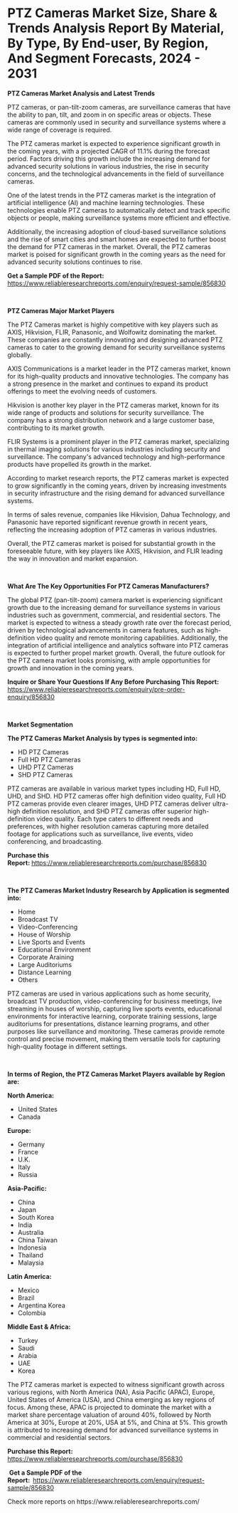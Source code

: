 <p><h1>PTZ Cameras Market Size, Share & Trends Analysis Report By Material, By Type, By End-user, By Region, And Segment Forecasts, 2024 - 2031</h1></p><p><strong>PTZ Cameras Market Analysis and Latest Trends</strong></p>
<p><p>PTZ cameras, or pan-tilt-zoom cameras, are surveillance cameras that have the ability to pan, tilt, and zoom in on specific areas or objects. These cameras are commonly used in security and surveillance systems where a wide range of coverage is required.</p><p>The PTZ cameras market is expected to experience significant growth in the coming years, with a projected CAGR of 11.1% during the forecast period. Factors driving this growth include the increasing demand for advanced security solutions in various industries, the rise in security concerns, and the technological advancements in the field of surveillance cameras.</p><p>One of the latest trends in the PTZ cameras market is the integration of artificial intelligence (AI) and machine learning technologies. These technologies enable PTZ cameras to automatically detect and track specific objects or people, making surveillance systems more efficient and effective.</p><p>Additionally, the increasing adoption of cloud-based surveillance solutions and the rise of smart cities and smart homes are expected to further boost the demand for PTZ cameras in the market. Overall, the PTZ cameras market is poised for significant growth in the coming years as the need for advanced security solutions continues to rise.</p></p>
<p><strong>Get a Sample PDF of the Report:&nbsp;</strong> <a href="https://www.reliableresearchreports.com/enquiry/request-sample/856830">https://www.reliableresearchreports.com/enquiry/request-sample/856830</a></p>
<p>&nbsp;</p>
<p><strong>PTZ Cameras Major Market Players</strong></p>
<p><p>The PTZ Cameras market is highly competitive with key players such as AXIS, Hikvision, FLIR, Panasonic, and Wolfowitz dominating the market. These companies are constantly innovating and designing advanced PTZ cameras to cater to the growing demand for security surveillance systems globally.</p><p>AXIS Communications is a market leader in the PTZ cameras market, known for its high-quality products and innovative technologies. The company has a strong presence in the market and continues to expand its product offerings to meet the evolving needs of customers.</p><p>Hikvision is another key player in the PTZ cameras market, known for its wide range of products and solutions for security surveillance. The company has a strong distribution network and a large customer base, contributing to its market growth.</p><p>FLIR Systems is a prominent player in the PTZ cameras market, specializing in thermal imaging solutions for various industries including security and surveillance. The company's advanced technology and high-performance products have propelled its growth in the market.</p><p>According to market research reports, the PTZ cameras market is expected to grow significantly in the coming years, driven by increasing investments in security infrastructure and the rising demand for advanced surveillance systems.</p><p>In terms of sales revenue, companies like Hikvision, Dahua Technology, and Panasonic have reported significant revenue growth in recent years, reflecting the increasing adoption of PTZ cameras in various industries.</p><p>Overall, the PTZ cameras market is poised for substantial growth in the foreseeable future, with key players like AXIS, Hikvision, and FLIR leading the way in innovation and market expansion.</p></p>
<p>&nbsp;</p>
<p><strong>What Are The Key Opportunities For PTZ Cameras Manufacturers?</strong></p>
<p><p>The global PTZ (pan-tilt-zoom) camera market is experiencing significant growth due to the increasing demand for surveillance systems in various industries such as government, commercial, and residential sectors. The market is expected to witness a steady growth rate over the forecast period, driven by technological advancements in camera features, such as high-definition video quality and remote monitoring capabilities. Additionally, the integration of artificial intelligence and analytics software into PTZ cameras is expected to further propel market growth. Overall, the future outlook for the PTZ camera market looks promising, with ample opportunities for growth and innovation in the coming years.</p></p>
<p><strong>Inquire or Share Your Questions If Any Before Purchasing This Report:</strong> <a href="https://www.reliableresearchreports.com/enquiry/pre-order-enquiry/856830">https://www.reliableresearchreports.com/enquiry/pre-order-enquiry/856830</a></p>
<p>&nbsp;</p>
<p><strong>Market Segmentation</strong></p>
<p><strong>The PTZ Cameras Market Analysis by types is segmented into:</strong></p>
<p><ul><li>HD PTZ Cameras</li><li>Full HD PTZ Cameras</li><li>UHD PTZ Cameras</li><li>SHD PTZ Cameras</li></ul></p>
<p><p>PTZ cameras are available in various market types including HD, Full HD, UHD, and SHD. HD PTZ cameras offer high definition video quality, Full HD PTZ cameras provide even clearer images, UHD PTZ cameras deliver ultra-high definition resolution, and SHD PTZ cameras offer superior high-definition video quality. Each type caters to different needs and preferences, with higher resolution cameras capturing more detailed footage for applications such as surveillance, live events, video conferencing, and broadcasting.</p></p>
<p><strong>Purchase this Report:&nbsp;</strong><a href="https://www.reliableresearchreports.com/purchase/856830">https://www.reliableresearchreports.com/purchase/856830</a></p>
<p>&nbsp;</p>
<p><strong>The PTZ Cameras Market Industry Research by Application is segmented into:</strong></p>
<p><ul><li>Home</li><li>Broadcast TV</li><li>Video-Conferencing</li><li>House of Worship</li><li>Live Sports and Events</li><li>Educational Environment</li><li>Corporate Araining</li><li>Large Auditoriums</li><li>Distance Learning</li><li>Others</li></ul></p>
<p><p>PTZ cameras are used in various applications such as home security, broadcast TV production, video-conferencing for business meetings, live streaming in houses of worship, capturing live sports events, educational environments for interactive learning, corporate training sessions, large auditoriums for presentations, distance learning programs, and other purposes like surveillance and monitoring. These cameras provide remote control and precise movement, making them versatile tools for capturing high-quality footage in different settings.</p></p>
<p>&nbsp;</p>
<p><strong>In terms of Region, the PTZ Cameras Market Players available by Region are:</strong></p>
<p>
    <p> <strong> North America: </strong>
        <ul>
            <li>United States</li>
            <li>Canada</li>
        </ul>
        </p> 
    <p> <strong> Europe: </strong>
        <ul>
            <li>Germany</li>
            <li>France</li>
            <li>U.K.</li>
            <li>Italy</li>
            <li>Russia</li>
        </ul>
        </p> 
    <p> <strong> Asia-Pacific: </strong>
        <ul>
            <li>China</li>
            <li>Japan</li>
            <li>South Korea</li>
            <li>India</li>
            <li>Australia</li>
            <li>China Taiwan</li>
            <li>Indonesia</li>
            <li>Thailand</li>
            <li>Malaysia</li>
        </ul>
        </p> 
    <p> <strong> Latin America: </strong>
        <ul>
            <li>Mexico</li>
            <li>Brazil</li>
            <li>Argentina Korea</li>
            <li>Colombia</li>
        </ul>
        </p> 
    <p> <strong> Middle East & Africa: </strong>
        <ul>
            <li>Turkey</li>
            <li>Saudi</li>
            <li>Arabia</li>
            <li>UAE</li>
            <li>Korea</li>
        </ul>
    </p>
    </p>
<p><p>The PTZ cameras market is expected to witness significant growth across various regions, with North America (NA), Asia Pacific (APAC), Europe, United States of America (USA), and China emerging as key regions of focus. Among these, APAC is projected to dominate the market with a market share percentage valuation of around 40%, followed by North America at 30%, Europe at 20%, USA at 5%, and China at 5%. This growth is attributed to increasing demand for advanced surveillance systems in commercial and residential sectors.</p></p>
<p><strong>Purchase this Report: </strong><a href="https://www.reliableresearchreports.com/purchase/856830">https://www.reliableresearchreports.com/purchase/856830</a></p>
<p>&nbsp;<strong>Get a Sample PDF of the Report:&nbsp;&nbsp;</strong><a href="https://www.reliableresearchreports.com/enquiry/request-sample/856830">https://www.reliableresearchreports.com/enquiry/request-sample/856830</a></p>
<p><strong></strong></p>
<p>Check more reports on https://www.reliableresearchreports.com/</p>